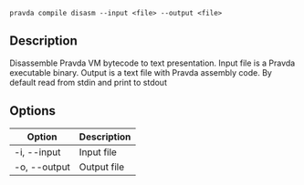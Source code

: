 ```pravda compile disasm --input <file> --output <file>```

## Description
Disassemble Pravda VM bytecode to text presentation.
Input file is a Pravda executable binary.
Output is a text file with Pravda assembly code.
By default read from stdin and print to stdout
## Options

|Option|Description|
|----|----|
|-i, --input|Input file
|-o, --output|Output file
